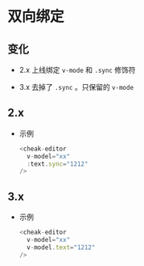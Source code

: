 # 双向绑定

## 变化

+ 2.x 上线绑定 `v-mode` 和 `.sync` 修饰符

+ 3.x 去掉了 `.sync` 。只保留的 `v-mode`

## 2.x

+ 示例

  ```js
  <cheak-editor
    v-model="xx"
    :text.sync="1212"
  />
  ```

## 3.x

+ 示例

  ```js
  <cheak-editor
    v-model="xx"
    v-model.text="1212"
  />
  ```
